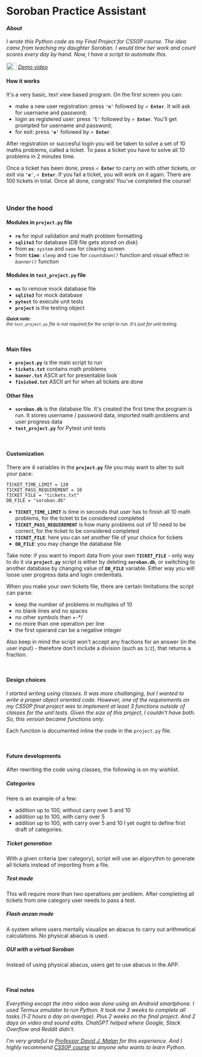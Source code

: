 # Soroban Practice Assistant

#### _About_
_I wrote this Python code as my Final Project for CS50P course. The idea came from teaching my daughter Soroban. I would time her work and count scores every day by hand. Now, I have a script to automate this._

<img src="https://developers.google.com/static/site-assets/logo-youtube.svg" width="27" height="20" style="vertical-align:bottom"> _[Demo video](https://youtu.be/GK2SokOlwS4)_

#### How it works
It's a very basic, text view based program. On the first screen you can:
- make a new user registration: press **`'n'`** followed by **`⏎ Enter`**. It will ask for username and password;
- login as registered user: press **`'l'`** followed by **`⏎ Enter`**. You'll get prompted for username and password;
- for exit: press **`'e'`** followed by **`⏎ Enter`**.

After registration or succesful login you will be taken to solve a set of 10 maths problems, called a ticket. To pass a ticket you have to solve all 10 problems in 2 minutes time. 

Once a ticket has been done, press **`⏎ Enter`** to carry on with other tickets, or exit via **`'e'`**, **`⏎ Enter`**. If you fail a ticket, you will work on it again. There are 100 tickets in total. Once all done, congrats! You've completed the course!

<br>

### Under the hood

#### Modules in `project.py` file
- **`re`** for input validation and math problem formatting
- **`sqlite3`** for database (DB file gets stored on disk)
- from **`os`**: `system` and `name` for clearing screen
- from **`time`**: `sleep` and `time` for *`countdown()`* function and visual effect in *`banner()`* function
	
#### Modules in `test_project.py` file
- **`os`** to remove mock database file
- **`sqlite3`** for mock database
- **`pytest`** to execute unit tests
- **`project`** is the testing object

<sub>_**Quick note:**<br/>the `test_project.py` file is not required for the script to run. It's just for unit testing._</sub>

<br>

#### Main files
- **`project.py`** is the main script to run
- **`tickets.txt`** contains math problems
- **`banner.txt`** ASCII art for presentable look
- **`finished.txt`** ASCII art for when all tickets are done

#### Other files

- **`soroban.db`** is the database file. It's created the first time the program is run. It stores username / password data, imported math problems and user progress data
- **`test_project.py`** for Pytest unit tests

<br>

#### Customization
There are 4 variables in the **`project.py`** file you may want to alter to suit your pace:

```
TICKET_TIME_LIMIT = 120
TICKET_PASS_REQUIREMENT = 10
TICKET_FILE = "tickets.txt"
DB_FILE = "soroban.db"

```

- **`TICKET_TIME_LIMIT`** is time in seconds that user has to finish all 10 math problems, for the ticket to be considered completed
- **`TICKET_PASS_REQUIREMENT`** is how many problems out of 10 need to be correct, for the ticket to be considered completed
- **`TICKET_FILE`**: here you can set another file of your choice for tickets
- **`DB_FILE`**:  you may change the database file

Take note: if you want to import data from your own **`TICKET_FILE`** - only way to do it via **`project.py`** script is either by deleting **`soroban.db`**, or switching to another database by changing value of **`DB_FILE`** variable. Either way you will loose user progress data and login credentials.

When you make your own tickets file, there are certain limitations the script can parse:
- keep the number of problems in multiples of 10
- no blank lines and no spaces
- no other symbols than +-*/
- no more than one operation per line
- the first operand can be a negative integer

Also keep in mind the script won't accept any fractions for an answer (in the user input) - therefore don't include a division (such as `3/2`), that returns a fraction.


<br>

#### Design choices
_I started writing using classes. It was more challanging, but I wanted to write a proper object oriented code. However, one of the requirements on my CS50P final project was to implement at least 3 functions outside of classes for the unit tests. Given the size of this project, I couldn't have both. So, this version became functions only._

Each function is documented inline the code in the ```project.py``` file.

<br>

#### Future developments
After rewriting the code using classes, the following is on my wishlist.

##### Categories
Here is an example of a few:
- addition up to 100, without carry over 5 and 10
- addition up to 100, with carry over 5
- addition up to 100, with carry over 5 and 10
I yet ought to define first draft of categories. 

##### Ticket generation
With a given criteria (per category), script will use an algorythm to generate all tickets instead of importing from a file.

##### Test mode
This will require more than two operations per problem. After completing all tickets from one category user needs to pass a test.

##### Flash anzan mode
A system where users mentally visualize an abacus to carry out arithmetical calculations. No physical abacus is used.

##### GUI with a virtual Soroban
Instead of using physical abacus, users get to use abacus in the APP.

<br>

#### Final notes
_Everything except the intro video was done using an Android smartphone. I used Termux emulator to run Python. It took me 3 weeks to complete all tasks (1-2 hours a day on average). Plus 2 weeks on the final project. And 2 days on video and sound edits. ChatGPT helped where Google, Stack Overflow and Reddit didn't._

_I'm very grateful to [Professor David J. Malan](https://cs.harvard.edu/malan/) for this experience. And I highly recommend [CS50P course](https://www.edx.org/course/cs50s-introduction-to-programming-with-python) to anyone who wants to learn Python._